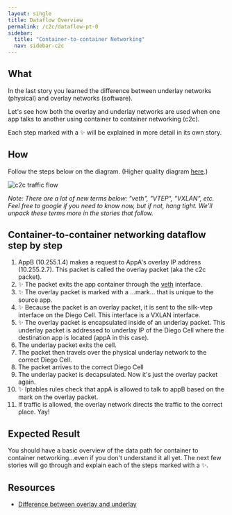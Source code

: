 ```yaml
---
layout: single
title: Dataflow Overview
permalink: /c2c/dataflow-pt-0
sidebar:
  title: "Container-to-container Networking"
  nav: sidebar-c2c
---
```


## What
In the last story you learned the difference between underlay networks
(physical) and overlay networks (software).

Let's see how both the overlay and underlay networks are used when one app
talks to another using container to container networking (c2c).

Each step marked with a ✨ will be explained in more detail in its own story.

## How
Follow the steps below on the diagram. (Higher quality diagram
[here](https://storage.googleapis.com/cf-networking-onboarding-images-owned-by-ameowlia/c2c-data-plane.png).)

![c2c traffic
flow](https://storage.googleapis.com/cf-networking-onboarding-images-owned-by-ameowlia/overlay-underlay-silk-network.png)

_Note: There are a lot of new terms below: "veth", "VTEP", "VXLAN", etc. Feel
free to google if you need to know now, but if not, hang tight. We'll unpack
these terms more in the stories that follow._

## Container-to-container networking dataflow step by step
1. AppB (10.255.1.4) makes a request to AppA's overlay IP address (10.255.2.7).
This packet is called the overlay packet (aka the c2c packet).
1. ✨ The packet exits the app container through the
[veth](https://man7.org/linux/man-pages/man4/veth.4.html) interface.
1. ✨ The overlay packet is marked with a ...mark... that is unique to the
source app.
1. ✨ Because the packet is an overlay packet, it is sent to the silk-vtep
interface on the Diego Cell. This interface is a VXLAN interface.
1. ✨ The overlay packet is encapsulated inside of an underlay packet. This
underlay packet is addressed to underlay IP of the Diego Cell where the
destination app is located (appA in this case).
1. The underlay packet exits the cell.
1. The packet then travels over the physical underlay network to the correct
Diego Cell.
1. The packet arrives to the correct Diego Cell
1. The underlay packet is decapsulated. Now it's just the overlay packet again.
1. ✨ Iptables rules check that appA is allowed to talk to appB based on the
mark on the overlay packet.
1. If traffic is allowed, the overlay network directs the traffic to the
correct place.  Yay!

## Expected Result

You should have a basic overview of the data path for container to container
networking...even if you don't understand it all yet.  The next few stories
will go through and explain each of the steps marked with a ✨.

## Resources
- [Difference between overlay and
  underlay](https://ipwithease.com/difference-between-underlay-network-and-overlay-network/)

